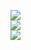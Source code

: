 ![](https://github-readme-stats.vercel.app/api?username=DuncanBH&theme=tokyonight&hide_border=false&include_all_commits=true&count_private=true)<br/>
![](https://github-readme-streak-stats.herokuapp.com/?user=DuncanBH&theme=tokyonight&hide_border=false)<br/>
![](https://github-readme-stats.vercel.app/api/top-langs/?username=DuncanBH&theme=tokyonight&hide_border=false&include_all_commits=true&count_private=true&layout=compact)
